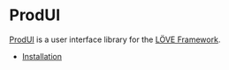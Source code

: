 # ProdUI

[ProdUI](https://www.github.com/rabbitboots/prod_ui_wip) is a user interface library for the [LÖVE Framework](https://love2d.org/).


* [Installation](reference/installation.md)
